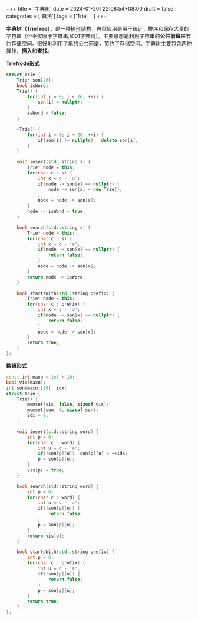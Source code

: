 +++
title = '字典树'
date = 2024-01-20T22:08:54+08:00
draft = false
categories = ['算法']
tags = ['Trie', '']
+++



**字典树（TrieTree）**，是一种[树形结构](https://so.csdn.net/so/search?q=%E6%A0%91%E5%BD%A2%E7%BB%93%E6%9E%84&spm=1001.2101.3001.7020)，典型应用是用于统计，排序和保存大量的字符串（但不仅限于字符串,如01字典树）。主要思想是利用字符串的**公共前缀**来节约存储空间。很好地利用了串的公共前缀，节约了存储空间。字典树主要包含两种操作，**插入**和**查找**。

**TrieNode形式**

```cpp
struct Trie {
    Trie* son[26];
    bool isWord;
    Trie() {
        for(int i = 0; i < 26; ++i) {
            son[i] = nullptr;
        }
        isWord = false;
    }

    ~Trie() {
        for(int i = 0; i < 26; ++i) {
            if(son[i] != nullptr)   delete son[i];
        }
    }

    void insert(std::string s) {
        Trie* node = this;
        for(char c : s) {
            int x = c - 'a';
            if(node -> son[x] == nullptr) {
                node -> son[x] = new Trie();
            }
            node = node -> son[x];
        }
        node -> isWord = true;
    }

    bool search(std::string s) {
        Trie* node = this;
        for(char c : s) {
            int x = c - 'a';
            if(node -> son[x] == nullptr) {
                return false;
            }
            node = node -> son[x];
        }
        return node -> isWord;
    }

    bool startsWith(std::string prefix) {
        Trie* node = this;
        for(char c : prefix) {
            int x = c - 'a';
            if(node -> son[x] == nullptr) {
                return false;
            }
            node = node -> son[x];
        }
        return true;
    }
};
```

**数组形式**

```cpp
const int maxn = 1e5 + 10;
bool vis[maxn];
int son[maxn][26], idx;
struct Trie {
    Trie() {
        memset(vis, false, sizeof vis);
        memset(son, 0, sizeof son);
        idx = 0;
    }

    void insert(std::string word) {
        int p = 0;
        for(char c : word) {
            int u = c - 'a';
            if(!son[p][u])  son[p][u] = ++idx;
            p = son[p][u];
        }
        vis[p] = true;
    }

    bool search(std::string word) {
        int p = 0;
        for(char c : word) {
            int u = c - 'a';
            if(!son[p][u]) {
                return false;
            }
            p = son[p][u];
        }
        return vis[p];
    }

    bool startsWith(std::string prefix) {
        int p = 0;
        for(char c : prefix) {
            int u = c - 'a';
            if(!son[p][u]) {
                return false;
            }
            p = son[p][u];
        }
        return true;
    }
};
```